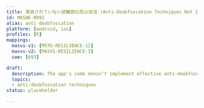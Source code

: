 ```yaml
---
title: 実装されていない逆難読化防止技法 (Anti-Deobfuscation Techniques Not Implemented)
id: MASWE-0091
alias: anti-deobfuscation
platform: [android, ios]
profiles: [R]
mappings:
  masvs-v1: [MSTG-RESILIENCE-12]
  masvs-v2: [MASVS-RESILIENCE-3]
  cwe: [693]

draft:
  description: The app's code doesn’t implement effective anti-deobfuscation techniques to protect against reverse engineering (CWE-693)
  topics:
  - anti-deobfuscation techniques
status: placeholder

---
```

